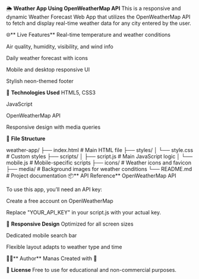 
🌦 **Weather App Using OpenWeatherMap API**
This is a responsive and dynamic Weather Forecast Web App that utilizes the OpenWeatherMap API to fetch and display real-time weather data for any city entered by the user.

🌐** Live Features**
Real-time temperature and weather conditions

Air quality, humidity, visibility, and wind info

Daily weather forecast with icons

Mobile and desktop responsive UI

Stylish neon-themed footer

🧰 **Technologies Used**
HTML5, CSS3

JavaScript

OpenWeatherMap API

Responsive design with media queries

📂 **File Structure**

weather-app/
├── index.html               # Main HTML file
├── styles/
│   └── style.css            # Custom styles
├── scripts/
│   ├── script.js            # Main JavaScript logic
│   └── mobile.js            # Mobile-specific scripts
├── icons/                   # Weather icons and favicon
├── media/                   # Background images for weather conditions
└── README.md                # Project documentation
📦** API Reference**
OpenWeatherMap API

To use this app, you’ll need an API key:

Create a free account on OpenWeatherMap

Replace "YOUR_API_KEY" in your script.js with your actual key.

📱 **Responsive Design**
Optimized for all screen sizes

Dedicated mobile search bar

Flexible layout adapts to weather type and time

👨‍💻** Author**
Manas
Created with 💚

📝 **License**
Free to use for educational and non-commercial purposes.
